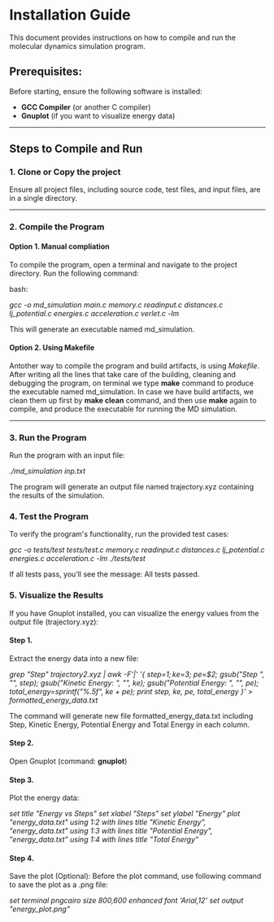 # Installation Guide
This document provides instructions on how to compile and run the molecular dynamics simulation program.

## Prerequisites:
Before starting, ensure the following software is installed:
- **GCC Compiler** (or another C compiler)
- **Gnuplot** (if you want to visualize energy data)

-----

## Steps to Compile and Run
### 1. Clone or Copy the project
Ensure all project files, including source code, test files, and input files, are in a single directory.

-----

### 2. Compile the Program 
#### Option 1. Manual compliation 
To compile the program, open a terminal and navigate to the project directory. Run the following command:

bash:

*gcc -o md_simulation main.c memory.c readinput.c distances.c lj_potential.c energies.c acceleration.c verlet.c -lm*

This will generate an executable named md_simulation.

#### Option 2. Using Makefile
Antother way to compile the program and build artifacts, is using *Makefile*. After writing all the lines that take care of the building, cleaning and debugging the program, on terminal we type **make** command to produce the executable named md_simulation.
In case we have build artifacts, we clean them up first by **make clean** command, and then use **make** again to compile, and produce the executable for running the MD simulation.

-----

### 3. Run the Program
Run the program with an input file:

*./md_simulation inp.txt*

The program will generate an output file named trajectory.xyz containing the results of the simulation.

### 4. Test the Program
To verify the program's functionality, run the provided test cases:

*gcc -o tests/test tests/test.c memory.c readinput.c distances.c lj_potential.c energies.c acceleration.c -lm
./tests/test*

If all tests pass, you’ll see the message: All tests passed.

### 5. Visualize the Results
If you have Gnuplot installed, you can visualize the energy values from the output file (trajectory.xyz):

  #### Step 1.
  Extract the energy data into a new file:
  
*grep "Step" trajectory2.xyz | awk -F'|' '{
    step=$1;
    ke=$3;
    pe=$2;
    gsub("Step ", "", step);
    gsub("Kinetic Energy: ", "", ke);
    gsub("Potential Energy: ", "", pe);
    total_energy=sprintf("%.5f", ke + pe);
    print step, ke, pe, total_energy
}' > formatted_energy_data.txt*

The command will generate new file formatted_energy_data.txt including Step, Kinetic Energy, Potential Energy and Total Energy in each column.

  #### Step 2.
  Open Gnuplot (command: **gnuplot**)

  #### Step 3.
  Plot the energy data:
  
*set title "Energy vs Steps"
set xlabel "Steps"
set ylabel "Energy"
plot "energy_data.txt" using 1:2 with lines title "Kinetic Energy", \
     "energy_data.txt" using 1:3 with lines title "Potential Energy", \
     "energy_data.txt" using 1:4 with lines title "Total Energy"*

  #### Step 4.
  Save the plot (Optional): Before the plot command, use following command to save the plot as a .png file:
  
*set terminal pngcairo size 800,600 enhanced font 'Arial,12'
set output "energy_plot.png"*
